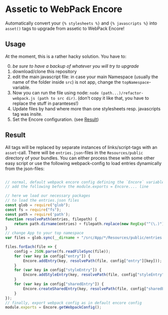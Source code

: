 # Assetic to WebPack Encore

Automatically convert your `{% stylesheets %}` and `{% javascripts %}` into 
`asset()` tags to upgrade from assetic to WebPack Encore!

## Usage

At the moment, this is a rather hacky solution. You have to:

0. *be sure to have a backup of whatever you will try to upgrade*
1. download/clone this repository
2. edit the main javascript file: in case your main Namespace 
(usually the name of the folder inside `src`) is not app, change the 
`topNamespace`-variable.
3. Now you can run the file using node: `node (path...)/refactor-webpack.js (path to src dir)`. 
(don't copy it like that, you have to replace the stuff in paranteses!) 
4. Update files by hand where more than one stylesheets resp. javascripts tag was insite.
5. Set the Encore configuration. (see [Result](#Result))

## Result

All tags will be replaced by separate instances of links/script-tags with 
an `asset`-call. There will be `entries.json`-files in the `Resources/public` directory 
of your bundles. You can either process these with some other easy script or 
use the following webpack-config to load entries dynamically from the json-files: 

````javascript

// normal, default webpack encore config defining the `Encore` variable
// add the following before the module.exports = Encore.... line

// here we load our necessary packages
// to load the entries.json files
const glob = require("glob");
const fs = require("fs");
const path = require('path');
function resolvePath(entries, filepath) {
    return path.dirname(entries) + filepath.replace(new RegExp("^(\.)"), "");
}
// change App to your top namespace
var files = glob.sync(__dirname + "/src/App/*/Resources/public/entries.json", {});

files.forEach(file => {
    config = JSON.parse(fs.readFileSync(file));
    for (var key in config["entry"]) {
        Encore.addEntry(key, resolvePath(file, config["entry"][key]));
    }
    for (var key in config["styleEntry"]) {
        Encore.addStyleEntry(key, resolvePath(file, config["styleEntry"][key]));
    }
    for (var key in config["sharedEntry"]) {
        Encore.createSharedEntry(key, resolvePath(file, config["sharedEntry"][key]));
    }
});
// finally, export webpack config as in default encore config
module.exports = Encore.getWebpackConfig();

````
